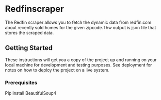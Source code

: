 # Redfinscraper

The Redfin scraper allows you to fetch the dynamic data from redfin.com about recently sold homes for the given zipcode.Thw output is json file that stores the scraped data.

## Getting Started

These instructions will get you a copy of the project up and running on your local machine for development and testing purposes. See deployment for notes on how to deploy the project on a live system.

### Prerequisites

Pip install BeautifulSoup4
